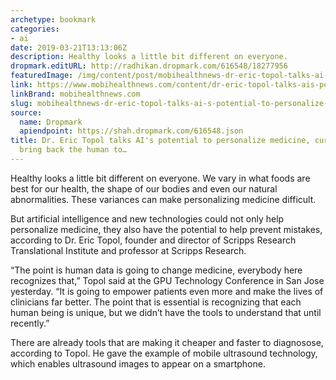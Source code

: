 ```yaml
---
archetype: bookmark
categories:
- ai
date: 2019-03-21T13:13:06Z
description: Healthy looks a little bit different on everyone.
dropmark.editURL: http://radhikan.dropmark.com/616548/18277956
featuredImage: /img/content/post/mobihealthnews-dr-eric-topol-talks-ai-s-potential-to-personalize-medicine-curb-mistakes-bring-back-the-human-to.jpg
link: https://www.mobihealthnews.com/content/dr-eric-topol-talks-ais-potential-personalize-medicine-curb-mistakes-bring-back-human-touch
linkBrand: mobihealthnews.com
slug: mobihealthnews-dr-eric-topol-talks-ai-s-potential-to-personalize-medicine-curb-mistakes-bring-back-the-human-to
source:
  name: Dropmark
  apiendpoint: https://shah.dropmark.com/616548.json
title: Dr. Eric Topol talks AI's potential to personalize medicine, curb mistakes,
  bring back the human to…
---
```

Healthy looks a little bit different on everyone. We vary in what foods are best for our health, the shape of our bodies and even our natural abnormalities. These variances can make personalizing medicine difficult. 

But artificial intelligence and new technologies could not only help personalize medicine, they also have the potential to help prevent mistakes, according to Dr. Eric Topol, founder and director of Scripps Research Translational Institute and professor at Scripps Research. 

“The point is human data is going to change medicine, everybody here recognizes that,” Topol said at the GPU Technology Conference in San Jose yesterday. “It is going to empower patients even more and make the lives of clinicians far better. The point that is essential is recognizing that each human being is unique, but we didn’t have the tools to understand that until recently.” 

There are already tools that are making it cheaper and faster to diagnosose, according to Topol. He gave the example of mobile ultrasound technology, which enables ultrasound images to appear on a smartphone. 

